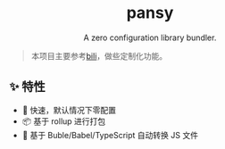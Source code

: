 <h1 align="center">pansy</h1>

<div align="center">
A zero configuration library bundler.
</div>

> 本项目主要参考[bili](https://github.com/egoist/bili)，做些定制化功能。

## ✨ 特性

- 🚀 快速，默认情况下零配置
- 📦 基于 rollup 进行打包
- 🚗 基于 Buble/Babel/TypeScript 自动转换 JS 文件
